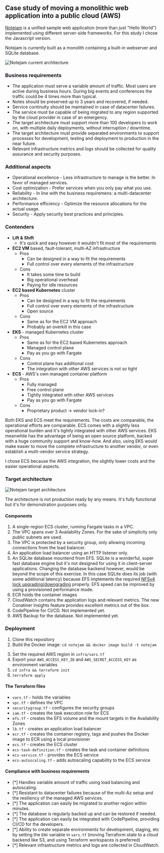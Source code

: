 ## Case study of moving a monolithic web application into a public cloud (AWS)

[Notejam](https://github.com/komarserjio/notejam) is a unified sample web application (more than just "Hello World") implemented using different server-side frameworks. For this study I chose the Javascript version.

Notejam is currently built as a monolith containing a built-in webserver and SQLite database.

![Notejam current architecture](https://www.dropbox.com/s/n40t5vnvhknj13x/notejam.png?raw=1)

### Business requirements

* The application must serve a variable amount of traffic. Most users are active during business hours. During big events and conferences the traffic could be 4 times more than typical.
* Notes should be preserved up to 3 years and recovered, if needed.
* Service continuity should be maintained in case of datacenter failures.
* The service must be capable of being migrated to any region supported by the cloud provider in case of an emergency.
* The target architecture must support more than 100 developers to work on, with multiple daily deployments, without interruption / downtime.
* The target architecture must provide separated environments to support processes for development, testing and deployment to production in the near future.
* Relevant infrastructure metrics and logs should be collected for quality assurance and security purposes.

### Additional aspects

* Operational excellence - Less infrastructure to manage is the better. In favor of managed services.
* Cost optimization - Prefer services when you only pay what you use.
* Reliability - In line with the business requiremens: a multi-datacenter architecture.
* Performance efficiency - Optimize the resource allocations for the actual usage.
* Security - Apply security best practices and principles.

### Contenders

* **Lift & Shift**
  * It's quick and easy however it wouldn't fit most of the requirements
* **EC2 VM** based, fault-tolerant, multi-AZ infrastructure
  * Pros
    * Can be designed in a way to fit the requirements
    * Full control over every elements of the infrastructure
  * Cons
    * It takes some time to build
    * Big operational overhead
    * Paying for idle resources
* **EC2 based Kubernetes** cluster
  * Pros
    * Can be designed in a way to fit the requirements
    * Full control over every elements of the infrastructure
    * Open source
  * Cons
    * Same as for the EC2 VM approach
    * Probably an overkill in this case
* **EKS** - managed Kubernetes cluster
  * Pros
    * Same as for the EC2 based Kubernetes approach
    * Managed control plane
    * Pay as you go with Fargate
  * Cons
    * Control plane has additional cost
    * The integration with other AWS services is not so tight
* **ECS** - AWS's own managed container platform
  * Pros
    * Fully managed
    * Free control plane
    * Tightly integrated with other AWS services
    * Pay as you go with Fargate
  * Cons
    * Proprietary product -> vendor lock-in?

Both EKS and ECS meet the requirements. The costs are comparable, the operational efforts are comparable. ECS comes with a slightly less operational burden and it's tightly integrated with other AWS services. EKS meanwhile has the advantage of being an open source platform, backed with a huge community support and know-how. And also, using EKS would make easier to move the complete infrastructure to another vendor, or even establish a multi-vendor service strategy.

I chose ECS because the AWS integration, the slightly lower costs and the easier operational aspects.

### Target architecture

![Notejam target architecture](https://www.dropbox.com/s/as51vxq3h3hqoun/notejam-on-ecs-architecture.png?raw=1)

The architecture is not production ready by any means. It's fully functional but it's for demonstration purposes only.
#### Components

1. A single-region ECS cluster, running Fargate tasks in a VPC.
2. The VPC spans over 3 Availability Zones. For the sake of simplicity only public subnets are used.
3. The VPC is protected by a security group, only allowing incoming connections from the load balancer.
4. An application load balancer using an HTTP listener only.
5. An SQLite database mountend from EFS. SQLite is a wonderful, super fast database engine but it's not designed for using it in client-server applications. Changing the database backend however, would be beyond the scope of this exercise. In this case SQLite does its job (with some additional latency) because EFS implements the required [NFSv4 lock upgrading/downgrading](https://aws.amazon.com/about-aws/whats-new/2017/03/amazon-elastic-file-system-amazon-efs-now-supports-nfsv4-lock-upgrading-and-downgrading/) properly. EFS speed can be improved by using a provisioned performance mode.
6. ECR holds the container images
7. CloudWatch contains the application logs and relevant metrics. The new Conatiner Insights feature provides excellent metrics out of the box.
8. CodePipeline for CI/CD. Not implemented yet.
9. AWS Backup for the database. Not implemented yet.

### Deployment

1. Clone this repository
2. Build the Docker image: `cd notejam && docker image build -t notejam .`
3. Set the required AWS region in `infra/vars.tf`
4. Export your `AWS_ACCESS_KEY_ID` and `AWS_SECRET_ACCESS_KEY` as environment variables
5. `cd infra && terraform init`
6. `terraform apply`

#### The Terraform files

* `vars.tf` - holds the variables
* `vpc.tf` - defines the VPC
* `securitygroup.tf` - configures the security groups
* `iam.tf` - creates the task execution role for ECS
* `efs.tf` - creates the EFS volume and the mount targets in the Availability Zones
* `lb.tf` - creates an application load balancer
* `ecr.tf` - creates the container registry, tags and pushes the Docker image to ECR using a local provisioner
* `ecs.tf` - creates the ECS cluster
* `ecs-task-definition.tf` - creates the task and container definitions
* `ecs-service.tf` - provides the ECS service
* `ecs-autoscaling.tf` - adds autoscaling capability to the ECS service

#### Compliance with business requirements

- [*] Handles variable amount of traffic using load balancing and autoscaling.
- [*] Resistant to datacenter failures because of the multi-Az setup and the resiliency of the managed AWS services.
- [*] The application can easily be migrated to another region within minutes.
- [*] The database is regularly backed up and can be restored if needed.
- [*] The application can easily be integrated with CodePipeline, providing CI/CD for the developers.
- [*] Ability to create separate environments for development, staging, etc by setting the `ENV` variable in `vars.tf` (moving Terraform state to a cloud backend like S3, and using Terraform workspaces is preferred)
- [*] Relevant infrastructure metrics and logs are collected in CloudWatch.